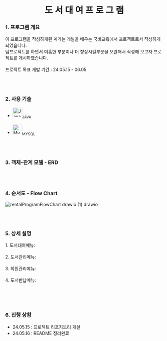 <div align="center">
    <H1> 도 서 대 여 프 로 그 램 </H1>
</div>

<div align="left">
    <H3> 1. 프로그램 개요 </H3>
</div>

<div>
  <p>
    이 프로그램을 작성하게된 계기는 개발을 배우는 국비교육에서 프로젝트로서 작성하게 되었습니다. </br>
    팀프로젝트를 하면서 미흡한 부분이나 더 향상시킬부분을 보완해서 작성해 보고자 프로젝트를 개시하였습니다. </br></br>
    프로젝트 목표 개발 기간 : 24.05.15 - 06.05
  </p>
</div>
<br><br>

<div align="left">
    <H3> 2. 사용 기술 </H3>
</div>

<ul>
    <li><a href="https://www.java.com/" title="Java"><img src="https://github.com/get-icon/geticon/raw/master/icons/java.svg" alt="Java" width="30" height="30"></a><sub>JAVA</sub></li></br>
    <li><a href="https://dev.mysql.com/" title="MySQL"><img src="https://github.com/get-icon/geticon/raw/master/icons/mysql.svg" alt="MySQL" width="30px" height="30px"></a><sub>MYSQL</sub></li>
</ul>

<br><br>

<div align="left">
    <H3> 3. 객체-관계 모델 - ERD </H3>
</div>

<br><br>

<div align="left">
    <H3> 4. 순서도 - Flow Chart </H3>
</div>

![rentalProgramFlowChart drawio (1) drawio](https://github.com/Stjoo0925/Book_Rental_program/assets/166350549/06476ab4-d6d2-4462-b011-853cbef16a45)

<br><br>

<div align="left">
    <H3> 5. 상세 설명 </H3>
</div>

<div>
  <p>
    1. 도서대여메뉴: </br></br>
    2. 도서관리메뉴: </br></br>
    3. 회원관리메뉴: </br></br>
    4. 도서반납메뉴: </br></br>
  </p>
</div>
<br><br>

<div align="left">
    <H3> 6. 진행 상황 </H3>
</div>

<div>
    <p>
        <ul>
            <li> 24.05.15 : 프로젝트 리포지토리 개설</li>
            <li> 24.05.16 : README 정리완료</li>
        </ul>
    </p>
</div>
